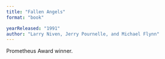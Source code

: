 ```yaml
---
title: "Fallen Angels"
format: "book"

yearReleased: "1991"
author: "Larry Niven, Jerry Pournelle, and Michael Flynn"
---
```

Prometheus Award winner.